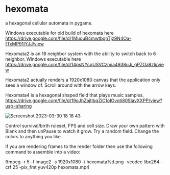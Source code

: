 # hexomata
a hexagonal cellular automata in pygame.

Windows executable for old build of hexomata here https://drive.google.com/file/d/1MuouB4mwtbghTjz9N4Oa-fTxMP91IYJJ/view

Hexomata2 is an 18 neighbor system with the ability to switch back to 6 neighbor. Windows executable here https://drive.google.com/file/d/14psNYcqUSVCzmia4938uJi_gPZOa8zIi/view

Hexomata2 actually renders a 1920x1080 canvas that the application only sees a window of. Scroll around with the arrow keys.

Hexomata4 is a hexagonal shaped field that plays music samples. https://drive.google.com/file/d/19oJhZajtlbqZiC1oIOvqti80SIavXXPP/view?usp=sharing

![Screenshot 2023-03-30 18 18 43](https://user-images.githubusercontent.com/25610408/228976394-f21856ba-17c5-414c-86b1-90b7eeaca5f5.png)

Control survival/birth ruleset, FPS and cell size. Draw your own pattern with Blank and then unPause to watch it grow. Try a random field. Change the colors to anything you like.

If you are rendering frames to the render folder then use the following command to assemble into a video:

ffmpeg -r 5 -f image2 -s 1920x1080 -i hexomata%d.png -vcodec libx264 -crf 25  -pix_fmt yuv420p hexomata.mp4
